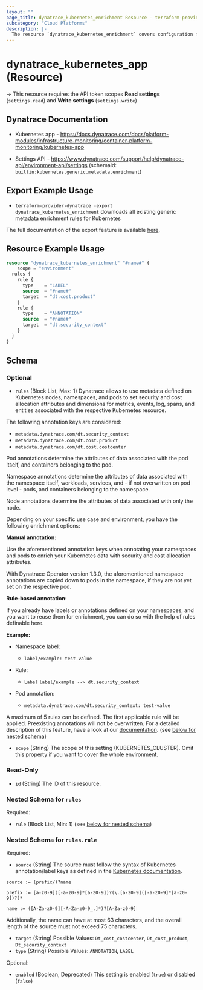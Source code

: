 ```yaml
---
layout: ""
page_title: dynatrace_kubernetes_enrichment Resource - terraform-provider-dynatrace"
subcategory: "Cloud Platforms"
description: |-
  The resource `dynatrace_kubernetes_enrichment` covers configuration for generic metadata enrichment rules for Kubernetes
---
```


# dynatrace_kubernetes_app (Resource)

-> This resource requires the API token scopes **Read settings** (`settings.read`) and **Write settings** (`settings.write`)

## Dynatrace Documentation

- Kubernetes app - https://docs.dynatrace.com/docs/platform-modules/infrastructure-monitoring/container-platform-monitoring/kubernetes-app

- Settings API - https://www.dynatrace.com/support/help/dynatrace-api/environment-api/settings (schemaId: `builtin:kubernetes.generic.metadata.enrichment`)

## Export Example Usage

- `terraform-provider-dynatrace -export dynatrace_kubernetes_enrichment` downloads all existing generic metadata enrichment rules for Kubernetes

The full documentation of the export feature is available [here](https://dt-url.net/h203qmc).

## Resource Example Usage

```terraform
resource "dynatrace_kubernetes_enrichment" "#name#" {
    scope = "environment"
  rules {
    rule {
      type    = "LABEL"
      source  = "#name#"
      target  = "dt.cost.product"
    }
    rule {
      type    = "ANNOTATION"
      source  = "#name#"
      target  = "dt.security_context"
    }
  }
}
```

<!-- schema generated by tfplugindocs -->
## Schema

### Optional

- `rules` (Block List, Max: 1) Dynatrace allows to use metadata defined on Kubernetes nodes, namespaces, and pods to set security and cost allocation attributes and dimensions for metrics, events, log, spans, and entities associated with the respective Kubernetes resource. 

 The following annotation keys are considered: 
 * `metadata.dynatrace.com/dt.security_context` 
 * `metadata.dynatrace.com/dt.cost.product` 
 * `metadata.dynatrace.com/dt.cost.costcenter` 

 Pod annotations determine the attributes of data associated with the pod itself, and containers belonging to the pod. 

Namespace annotations determine the attributes of data associated with the namespace itself, workloads, services, and - if not overwritten on pod level - pods, and containers belonging to the namespace. 

Node annotations determine the attributes of data associated with only the node. 

 Depending on your specific use case and environment, you have the following enrichment options: 

 **Manual annotation:** 

 Use the aforementioned annotation keys when annotating your namespaces and pods to enrich your Kubernetes data with security and cost allocation attributes.

With Dynatrace Operator version 1.3.0, the aforementioned namespace annotations are copied down to pods in the namespace, if they are not yet set on the respective pod. 

 **Rule-based annotation:**

If you already have labels or annotations defined on your namespaces, and you want to reuse them for enrichment, you can do so with the help of rules definable here. 

**Example:**

 * Namespace label:
   * `label/example: test-value`

 * Rule: 
   * `Label` 
 `label/example --> dt.security_context`

 * Pod annotation: 
   * `metadata.dynatrace.com/dt.security_context: test-value`

A maximum of 5 rules can be defined. The first applicable rule will be applied. Preexisting annotations will not be overwritten. For a detailed description of this feature, have a look at our [documentation](https://dt-url.net/pn22sye). (see [below for nested schema](#nestedblock--rules))
- `scope` (String) The scope of this setting (KUBERNETES_CLUSTER). Omit this property if you want to cover the whole environment.

### Read-Only

- `id` (String) The ID of this resource.

<a id="nestedblock--rules"></a>
### Nested Schema for `rules`

Required:

- `rule` (Block List, Min: 1) (see [below for nested schema](#nestedblock--rules--rule))

<a id="nestedblock--rules--rule"></a>
### Nested Schema for `rules.rule`

Required:

- `source` (String) The source must follow the syntax of Kubernetes annotation/label keys as defined in the [Kubernetes documentation](https://dt-url.net/2c02sbn).

`source := (prefix/)?name`

`prefix := [a-z0-9]([-a-z0-9]*[a-z0-9])?(\.[a-z0-9]([-a-z0-9]*[a-z0-9])?)*`

`name := ([A-Za-z0-9][-A-Za-z0-9_.]*)?[A-Za-z0-9]`

Additionally, the name can have at most 63 characters, and the overall length of the source must not exceed 75 characters.
- `target` (String) Possible Values: `Dt_cost_costcenter`, `Dt_cost_product`, `Dt_security_context`
- `type` (String) Possible Values: `ANNOTATION`, `LABEL`

Optional:

- `enabled` (Boolean, Deprecated) This setting is enabled (`true`) or disabled (`false`)
 